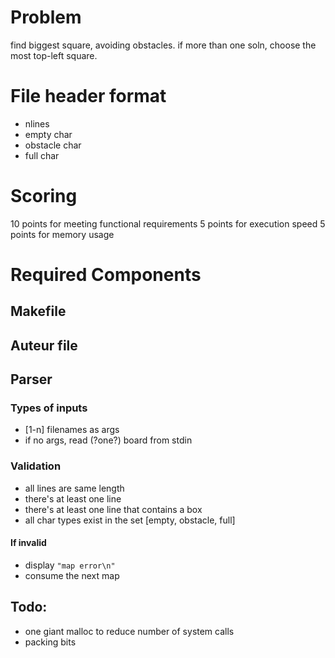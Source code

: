 # Problem

find biggest square, avoiding obstacles.
if more than one soln, choose the most top-left square.

# File header format
- nlines
- empty char
- obstacle char
- full char

# Scoring
10 points for meeting functional requirements
5 points for execution speed
5 points for memory usage

# Required Components

## Makefile

## Auteur file

## Parser

### Types of inputs
- [1-n] filenames as args
- if no args, read (?one?) board from stdin

### Validation
- all lines are same length
- there's at least one line
- there's at least one line that contains a box
- all char types exist in the set [empty, obstacle, full]

#### If invalid
  - display `"map error\n"`
  - consume the next map
  
## Todo:

- one giant malloc to reduce number of system calls
- packing bits 

